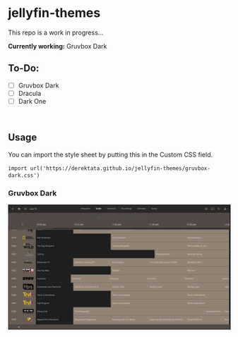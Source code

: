 # jellyfin-themes

This repo is a work in progress...

**Currently working:** Gruvbox Dark

## To-Do:

- [ ] Gruvbox Dark
- [ ] Dracula
- [ ] Dark One

<br>

## Usage

You can import the style sheet by putting this in the Custom CSS field.

    import url('https://derektata.github.io/jellyfin-themes/gruvbox-dark.css')

### Gruvbox Dark
![Gruvbox-Dark](./examples/gruv-dark.png)

